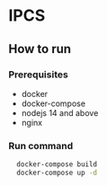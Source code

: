 # IPCS

## How to run

### Prerequisites
  * docker
  * docker-compose
  * nodejs 14 and above
  * nginx 

### Run command

```bash
  docker-compose build
  docker-compose up -d
```